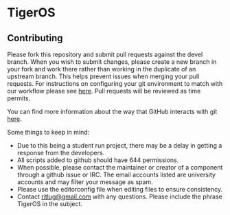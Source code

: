 TigerOS
====================

## Contributing
Please fork this repository and submit pull requests against the devel branch. When you wish to submit changes, please create a new branch in your fork and work there rather than working in the duplicate of an upstream branch. This helps prevent issues when merging your pull requests. For instructions on configuring your git environment to match with our workflow please see [here](https://help.github.com/articles/configuring-a-remote-for-a-fork/). Pull requests will be reviewed as time permits.

You can find more information about the way that GitHub interacts with git [here](https://git-scm.com/book/en/v2/GitHub-Contributing-to-a-Project).


Some things to keep in mind:
* Due to this being a student run project, there may be a delay in getting a response from the developers.
* All scripts added to github should have 644 permissions.
* When possible, please contact the maintainer or creator of a component through a github issue or IRC. The email accounts listed are university accounts and may filter your message as spam. 
* Please use the editorconfig file when editing files to ensure consistency.
* Contact ritlug@gmail.com with any questions. Please include the phrase TigerOS in the subject.
